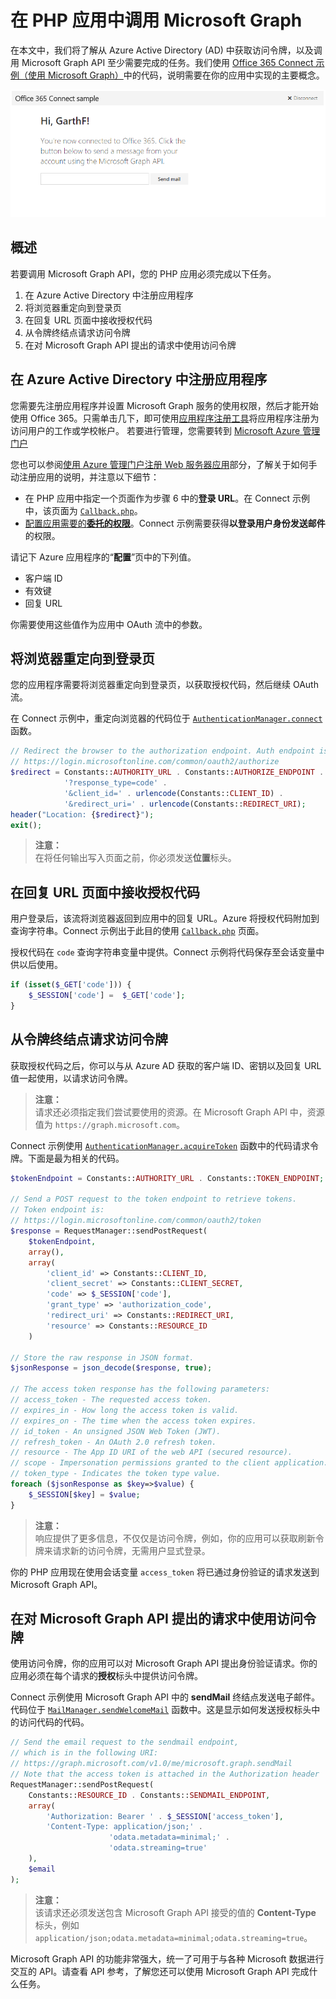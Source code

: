 ﻿# 在 PHP 应用中调用 Microsoft Graph 

在本文中，我们将了解从 Azure Active Directory (AD) 中获取访问令牌，以及调用 Microsoft Graph API 至少需要完成的任务。我们使用 [Office 365 Connect 示例（使用 Microsoft Graph）](https://github.com/microsoftgraph/php-connect-rest-sample)中的代码，说明需要在你的应用中实现的主要概念。

![Office 365 PHP 连接示例的屏幕截图](./images/web-screenshot.png)

## 概述

若要调用 Microsoft Graph API，您的 PHP 应用必须完成以下任务。

1. 在 Azure Active Directory 中注册应用程序
2. 将浏览器重定向到登录页
3. 在回复 URL 页面中接收授权代码
4. 从令牌终结点请求访问令牌
5. 在对 Microsoft Graph API 提出的请求中使用访问令牌

<!--<a name="register"/>-->
## 在 Azure Active Directory 中注册应用程序

您需要先注册应用程序并设置 Microsoft Graph 服务的使用权限，然后才能开始使用 Office 365。只需单击几下，即可使用[应用程序注册工具](https://dev.office.com/app-registration)将应用程序注册为访问用户的工作或学校帐户。
若要进行管理，您需要转到 [Microsoft Azure 管理门户](https://manage.windowsazure.com)

您也可以参阅[使用 Azure 管理门户注册 Web 服务器应用](https://msdn.microsoft.com/en-us/office/office365/HowTo/add-common-consent-manually#bk_RegisterServerApp)部分，了解关于如何手动注册应用的说明，并注意以下细节：

* 在 PHP 应用中指定一个页面作为步骤 6 中的**登录 URL**。在 Connect 示例中，该页面为 [`Callback.php`](https://github.com/microsoftgraph/php-connect-rest-sample/blob/master/app/callback.php)。
* [配置应用需要的**委托的权限**](https://github.com/microsoftgraph/php-connect-rest-sample/wiki/Grant-permissions-to-the-Connect-application-in-Azure)。Connect 示例需要获得**以登录用户身份发送邮件**的权限。

请记下 Azure 应用程序的“**配置**”页中的下列值。

* 客户端 ID
* 有效键
* 回复 URL

你需要使用这些值作为应用中 OAuth 流中的参数。

<!--<a name="redirect"/>-->
## 将浏览器重定向到登录页

您的应用程序需要将浏览器重定向到登录页，以获取授权代码，然后继续 OAuth 流。

在 Connect 示例中，重定向浏览器的代码位于 [`AuthenticationManager.connect`](https://github.com/microsoftgraph/php-connect-rest-sample/blob/master/src/AuthenticationManager.php#L41) 函数。

```php
// Redirect the browser to the authorization endpoint. Auth endpoint is
// https://login.microsoftonline.com/common/oauth2/authorize
$redirect = Constants::AUTHORITY_URL . Constants::AUTHORIZE_ENDPOINT . 
            '?response_type=code' . 
            '&client_id=' . urlencode(Constants::CLIENT_ID) . 
            '&redirect_uri=' . urlencode(Constants::REDIRECT_URI);
header("Location: {$redirect}");
exit();
```

> **注意：** <br />
> 在将任何输出写入页面之前，你必须发送**位置**标头。

<!--<a name="authcode"/>-->
## 在回复 URL 页面中接收授权代码

用户登录后，该流将浏览器返回到应用中的回复 URL。Azure 将授权代码附加到查询字符串。Connect 示例出于此目的使用 [`Callback.php`](https://github.com/microsoftgraph/php-connect-rest-sample/blob/master/app/callback.php) 页面。

授权代码在 `code` 查询字符串变量中提供。Connect 示例将代码保存至会话变量中供以后使用。

```php
if (isset($_GET['code'])) {
    $_SESSION['code'] =  $_GET['code'];
}
```

<!--<a name="accesstoken"/>-->
## 从令牌终结点请求访问令牌

获取授权代码之后，你可以与从 Azure AD 获取的客户端 ID、密钥以及回复 URL 值一起使用，以请求访问令牌。 

> **注意：** <br />
> 请求还必须指定我们尝试要使用的资源。在 Microsoft Graph API 中，资源值为 `https://graph.microsoft.com`。

Connect 示例使用 [`AuthenticationManager.acquireToken`](https://github.com/microsoftgraph/php-connect-rest-sample/blob/master/src/AuthenticationManager.php#L62) 函数中的代码请求令牌。下面是最为相关的代码。

```php
$tokenEndpoint = Constants::AUTHORITY_URL . Constants::TOKEN_ENDPOINT;

// Send a POST request to the token endpoint to retrieve tokens.
// Token endpoint is:
// https://login.microsoftonline.com/common/oauth2/token
$response = RequestManager::sendPostRequest(
    $tokenEndpoint, 
    array(),
    array(
        'client_id' => Constants::CLIENT_ID,
        'client_secret' => Constants::CLIENT_SECRET,
        'code' => $_SESSION['code'],
        'grant_type' => 'authorization_code',
        'redirect_uri' => Constants::REDIRECT_URI,
        'resource' => Constants::RESOURCE_ID
    )

// Store the raw response in JSON format.
$jsonResponse = json_decode($response, true);

// The access token response has the following parameters:
// access_token - The requested access token.
// expires_in - How long the access token is valid.
// expires_on - The time when the access token expires.
// id_token - An unsigned JSON Web Token (JWT).
// refresh_token - An OAuth 2.0 refresh token.
// resource - The App ID URI of the web API (secured resource).
// scope - Impersonation permissions granted to the client application.
// token_type - Indicates the token type value.
foreach ($jsonResponse as $key=>$value) {
    $_SESSION[$key] = $value;
}
```

> **注意：** <br />
> 响应提供了更多信息，不仅仅是访问令牌，例如，你的应用可以获取刷新令牌来请求新的访问令牌，无需用户显式登录。

你的 PHP 应用现在使用会话变量 `access_token` 将已通过身份验证的请求发送到 Microsoft Graph API。

<!--<a name="request"/>-->
## 在对 Microsoft Graph API 提出的请求中使用访问令牌

使用访问令牌，你的应用可以对 Microsoft Graph API 提出身份验证请求。你的应用必须在每个请求的**授权**标头中提供访问令牌。

Connect 示例使用 Microsoft Graph API 中的 **sendMail** 终结点发送电子邮件。代码位于 [`MailManager.sendWelcomeMail`](https://github.com/microsoftgraph/php-connect-rest-sample/blob/master/src/MailManager.php#L40) 函数中。这是显示如何发送授权标头中的访问代码的代码。

```php
// Send the email request to the sendmail endpoint, 
// which is in the following URI:
// https://graph.microsoft.com/v1.0/me/microsoft.graph.sendMail
// Note that the access token is attached in the Authorization header
RequestManager::sendPostRequest(
    Constants::RESOURCE_ID . Constants::SENDMAIL_ENDPOINT,
    array(
        'Authorization: Bearer ' . $_SESSION['access_token'],
        'Content-Type: application/json;' . 
                      'odata.metadata=minimal;' .
                      'odata.streaming=true'
    ),
    $email
);
```

> **注意：** <br />
> 该请求还必须发送包含 Microsoft Graph API 接受的值的 **Content-Type** 标头，例如 `application/json;odata.metadata=minimal;odata.streaming=true`。

Microsoft Graph API 的功能非常强大，统一了可用于与各种 Microsoft 数据进行交互的 API。请查看 API 参考，了解您还可以使用 Microsoft Graph API 完成什么任务。

<!--## Additional resources

-  [Office 365 PHP Connect sample using Microsoft Graph API](https://github.com/OfficeDev/O365-PHP-Unified-API-Connect)-->
